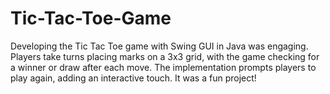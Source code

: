 # Tic-Tac-Toe-Game
Developing the Tic Tac Toe game with Swing GUI in Java was engaging. Players take turns placing marks on a 3x3 grid, with the game checking for a winner or draw after each move. The implementation prompts players to play again, adding an interactive touch. It was a fun project!
